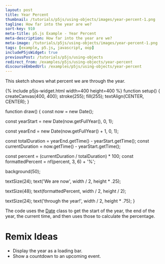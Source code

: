 ```yaml
---
layout: post
title: Year Percent
thumbnail: /tutorials/p5js/using-objects/images/year-percent-1.png
tagline: How far into the year are we?
sort-key: 910
meta-title: p5.js Example - Year Percent
meta-description: How far into the year are we?
meta-image: /tutorials/p5js/using-objects/images/year-percent-1.png
tags: [example, p5.js, javascript, oop]
includeP5jsWidget: true
previousPost: /tutorials/p5js/using-objects
redirect_from: /examples/p5js/using-objects/year-percent
discourseEmbedUrl: /examples/p5js/using-objects/year-percent
---
```


This sketch shows what percent we are through the year.

{% include p5js-widget.html width=400 height=400 %}
function setup() {
  createCanvas(400, 400);
  stroke(255);
  fill(255);
  textAlign(CENTER, CENTER);
}

function draw() {
  const now = new Date();

  const yearStart = new Date(now.getFullYear(), 0, 1);

  const yearEnd = new Date(now.getFullYear() + 1, 0, 1);

  const totalDuration = yearEnd.getTime() - yearStart.getTime();
  const currentDuration = now.getTime() - yearStart.getTime();

  const percent = (currentDuration / totalDuration) * 100;
  const formattedPercent = nf(percent, 3, 6) + '%';

  background(50);

  textSize(24);
  text('We are now', width / 2, height * .25);

  textSize(48);
  text(formattedPercent, width / 2, height / 2);

  textSize(24);
  text('through the year!', width / 2, height * .75);
}
</script>

The code uses the [Date](https://developer.mozilla.org/en-US/docs/Web/JavaScript/Reference/Global_Objects/Date) class to get the start of the year, the end of the year, the current time, and then uses those to calculate the percentage.

# Remix Ideas

- Display the year as a loading bar.
- Show a countdown to an upcoming event.
